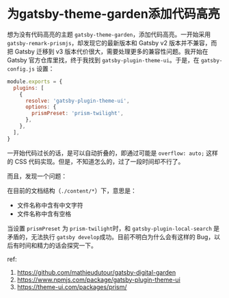 # 为gatsby-theme-garden添加代码高亮

想为没有代码高亮的主题 `gatsby-theme-garden`，添加代码高亮。一开始采用 `gatsby-remark-prismjs`，却发现它的最新版本和 Gatsby v2 版本并不兼容，而把 Gatsby 迁移到 v3 版本代价很大，需要处理更多的兼容性问题。我开始在 Gatsby 官方仓库里找，终于我找到 `gatsby-plugin-theme-ui`。于是，在 `gatsby-config.js` 设置：

```js
module.exports = {
  plugins: [
    {
      resolve: 'gatsby-plugin-theme-ui',
      options: {
        prismPreset: 'prism-twilight',
      },
    },
  ],
}
```

一开始代码过长的话，是可以自动折叠的，即通过可能是 `overflow: auto;` 这样的 CSS 代码实现。但是，不知道怎么的，过了一段时间却不行了。

而且，发现一个问题：

在目前的文档结构（`./content/*`）下，意思是：

- 文件名称中含有中文字符
- 文件名称中含有空格

当设置 `prismPreset` 为 `prism-twilight`时，和 `gatsby-plugin-local-search` 是矛盾的，无法执行 `gatsby develop`成功。目前不明白为什么会有这样的 Bug，以后有时间和精力的话会探究一下。

ref:

1. <https://github.com/mathieudutour/gatsby-digital-garden>
2. <https://www.npmjs.com/package/gatsby-plugin-theme-ui>
3. <https://theme-ui.com/packages/prism/>
